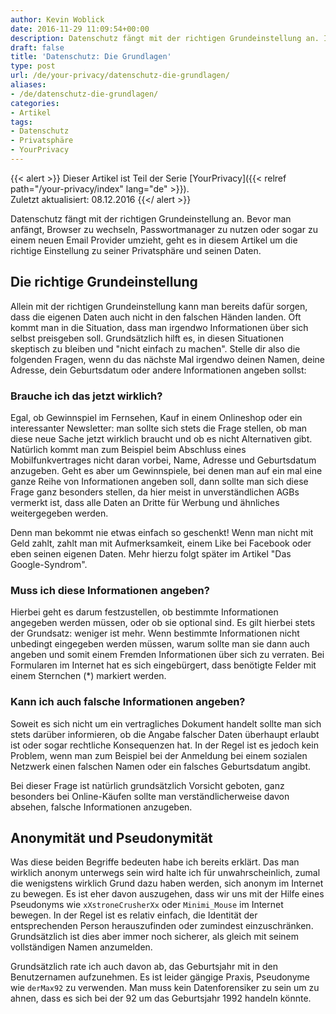 ```yaml
---
author: Kevin Woblick
date: 2016-11-29 11:09:54+00:00
description: Datenschutz fängt mit der richtigen Grundeinstellung an. In diesem Artikel geht es um die richtige Einstellung zu seiner Privatsphäre und seinen Daten.
draft: false
title: 'Datenschutz: Die Grundlagen'
type: post
url: /de/your-privacy/datenschutz-die-grundlagen/
aliases:
- /de/datenschutz-die-grundlagen/
categories:
- Artikel
tags:
- Datenschutz
- Privatsphäre
- YourPrivacy
---
```


{{< alert >}}
Dieser Artikel ist Teil der Serie [YourPrivacy]({{< relref path="/your-privacy/index" lang="de" >}}).  
Zuletzt aktualisiert: 08.12.2016
{{</ alert >}}


Datenschutz fängt mit der richtigen Grundeinstellung an. Bevor man anfängt, Browser zu wechseln, Passwortmanager zu nutzen oder sogar zu einem neuen Email Provider umzieht, geht es in diesem Artikel um die richtige Einstellung zu seiner Privatsphäre und seinen Daten.


## Die richtige Grundeinstellung

Allein mit der richtigen Grundeinstellung kann man bereits dafür sorgen, dass die eigenen Daten auch nicht in den falschen Händen landen. Oft kommt man in die Situation, dass man irgendwo Informationen über sich selbst preisgeben soll. Grundsätzlich hilft es, in diesen Situationen skeptisch zu bleiben und "nicht einfach zu machen". Stelle dir also die folgenden Fragen, wenn du das nächste Mal irgendwo deinen Namen, deine Adresse, dein Geburtsdatum oder andere Informationen angeben sollst:


### Brauche ich das jetzt wirklich?

Egal, ob Gewinnspiel im Fernsehen, Kauf in einem Onlineshop oder ein interessanter Newsletter: man sollte sich stets die Frage stellen, ob man diese neue Sache jetzt wirklich braucht und ob es nicht Alternativen gibt. Natürlich kommt man zum Beispiel beim Abschluss eines Mobilfunkvertrages nicht daran vorbei, Name, Adresse und Geburtsdatum anzugeben.
Geht es aber um Gewinnspiele, bei denen man auf ein mal eine ganze Reihe von Informationen angeben soll, dann sollte man sich diese Frage ganz besonders stellen, da hier meist in unverständlichen AGBs vermerkt ist, dass alle Daten an Dritte für Werbung und ähnliches weitergegeben werden.

Denn man bekommt nie etwas einfach so geschenkt! Wenn man nicht mit Geld zahlt, zahlt man mit Aufmerksamkeit, einem Like bei Facebook oder eben seinen eigenen Daten. Mehr hierzu folgt später im Artikel "Das Google-Syndrom".


### Muss ich diese Informationen angeben?

Hierbei geht es darum festzustellen, ob bestimmte Informationen angegeben werden müssen, oder ob sie optional sind. Es gilt hierbei stets der Grundsatz: weniger ist mehr. Wenn bestimmte Informationen nicht unbedingt eingegeben werden müssen, warum sollte man sie dann auch angeben und somit einem Fremden Informationen über sich zu verraten.
Bei Formularen im Internet hat es sich eingebürgert, dass benötigte Felder mit einem Sternchen (*) markiert werden.


### Kann ich auch falsche Informationen angeben?

Soweit es sich nicht um ein vertragliches Dokument handelt sollte man sich stets darüber informieren, ob die Angabe falscher Daten überhaupt erlaubt ist oder sogar rechtliche Konsequenzen hat. In der Regel ist es jedoch kein Problem, wenn man zum Beispiel bei der Anmeldung bei einem sozialen Netzwerk einen falschen Namen oder ein falsches Geburtsdatum angibt.

Bei dieser Frage ist natürlich grundsätzlich Vorsicht geboten, ganz besonders bei Online-Käufen sollte man verständlicherweise davon absehen, falsche Informationen anzugeben.


## Anonymität und Pseudonymität

Was diese beiden Begriffe bedeuten habe ich bereits erklärt. Das man wirklich anonym unterwegs sein wird halte ich für unwahrscheinlich, zumal die wenigstens wirklich Grund dazu haben werden, sich anonym im Internet zu bewegen. Es ist eher davon auszugehen, dass wir uns mit der Hilfe eines Pseudonyms wie `xXstroneCrusherXx` oder `Minimi_Mouse` im Internet bewegen. In der Regel ist es relativ einfach, die Identität der entsprechenden Person herauszufinden oder zumindest einzuschränken. Grundsätzlich ist dies aber immer noch sicherer, als gleich mit seinem vollständigen Namen anzumelden.

Grundsätzlich rate ich auch davon ab, das Geburtsjahr mit in den Benutzernamen aufzunehmen. Es ist leider gängige Praxis, Pseudonyme wie `derMax92` zu verwenden. Man muss kein Datenforensiker zu sein um zu ahnen, dass es sich bei der 92 um das Geburtsjahr 1992 handeln könnte.
